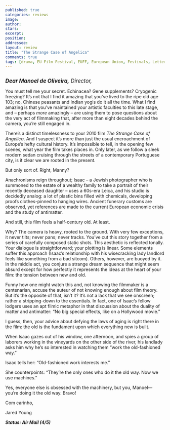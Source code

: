 ```yaml
---
published: true
categories: reviews
image:
author: 
stars: 
excerpt: 
position: 
addressee: 
layout: review
title: "The Strange Case of Angelica"
comments: true
tags: [drama, EU Film Festival, EUFF, European Union, Festivals, Letters, Manoel de Oliveira, Portugal]
---
```

<div><p><span class="full-image-block ssNonEditable"><span><a href="/letters/2012/12/4/the-strange-case-of-angelica.html"><img src="http://static.squarespace.com/static/5005f6bcc4aa41161b33e89e/5329cf1fe4b07c068ebf74de/5329cf1fe4b07c068ebf7756/1354634690071/strange-case-of-angelica.jpg" alt="" /></a></span></span></p>
<p><em style="font-size:120%;"><strong>Dear Manoel de Oliveira,</strong> Director,&nbsp;</em></p>
<p>You must tell me your secret. Echinacea? Gene supplements? Cryogenic freezing? It&rsquo;s not that I find it amazing that you&rsquo;ve lived to the ripe old age 103; no, Chinese peasants and Indian yogis do it all the time. What I find amazing is that you&rsquo;ve maintained your artistic faculties to this late stage, and &ndash; perhaps <em>more</em> amazingly &ndash; are using them to pose questions about the very act of filmmaking that, after more than eight decades behind the camera, you&rsquo;re still engaged in.</p>
<p>There&rsquo;s a distinct timelessness to your 2010 film <em>The Strange Case of Angelica</em>. And I suspect it&rsquo;s more than just the usual encroachment of Europe&rsquo;s hefty cultural history. It&rsquo;s impossible to tell, in the opening few scenes, what year the film takes places in. Only later, as we follow a sleek modern sedan cruising through the streets of a contemporary Portuguese city, is it clear we are rooted in the present.</p>
<p>But only sort of. Right, Manny?&nbsp;</p>
<p>Anachronisms reign throughout; Isaac &ndash; a Jewish photographer who is summoned to the estate of a wealthy family to take a portrait of their recently deceased daughter &ndash; uses a 60s-era Leica, and his studio is decidedly analog: a lot of plastic bins filled with chemicals, developing proofs clothes-pinned to hanging wires. Ancient funerary customs are observed, yet references are made to the current European economic crisis and the study of antimatter. &nbsp;</p>
<p>And still, this film feels a half-century old. At least.&nbsp;</p>
<p>Why? The camera is heavy, rooted to the ground. With very few exceptions, it never tilts; never pans; never tracks. You&rsquo;ve cut this story together from a series of carefully composed static shots. This aesthetic is reflected tonally. Your dialogue is straightforward; your plotting is linear. Some elements suffer this approach (Isaac&rsquo;s relationship with his wisecracking lady landlord feels like something from a bad sitcom). Others, however, are buoyed by it. In the middle act, you conjure a strange dream sequence that might seem absurd except for how perfectly it represents the ideas at the heart of your film: the tension between new and old.&nbsp;</p>
<p>Funny how one might watch this and, not knowing the filmmaker is a centenarian, accuse the auteur of not knowing enough about film theory. But it&#8217;s the opposite of that, isn&#8217;t it? It&#8217;s not a lack that we see onscreen; rather a stripping-down to the essentials. In fact, one of Isaac&rsquo;s fellow lodgers uses an apt filmic metaphor in that discussion about the duality of matter and antimatter: &ldquo;No big special effects, like on a Hollywood movie.&rdquo;</p>
<p>I guess, then, your advice about defying the laws of aging is right there in the film: the old is the fundament upon which everything new is built.&nbsp;</p>
<p>When Isaac gazes out of his window, one afternoon, and spies a group of laborers working in the vineyards on the other side of the river, his landlady asks him why he&rsquo;s so interested in watching them &ldquo;work the old-fashioned way.&rdquo;&nbsp;</p>
<p>Isaac tells her: &ldquo;Old-fashioned work interests me.&rdquo;&nbsp;</p>
<p>She counterpoints: &ldquo;They&#8217;re the only ones who do it the old way. Now we use machines.&rdquo;</p>
<p>Yes, everyone else is obsessed with the machinery, but you, Manoel&mdash; you&rsquo;re doing it the old way. Bravo!</p>
<p>Com carinho,</p>
<p>Jared Young&nbsp;</p>
<p><em><strong>Status: Air Mail (4/5)</strong></em></p></div>
